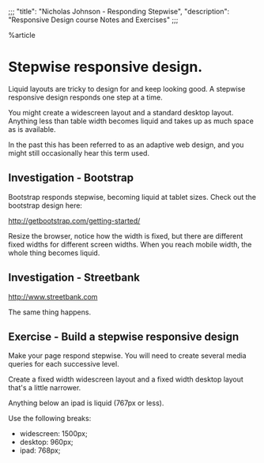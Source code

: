 ;;;
"title": "Nicholas Johnson - Responding Stepwise",
"description": "Responsive Design course Notes and Exercises"
;;;

%article


# Stepwise responsive design.

Liquid layouts are tricky to design for and keep looking good. A stepwise responsive design responds one step at a time.

You might create a widescreen layout and a standard desktop layout. Anything less than table width becomes liquid and takes up as much space as is available.

In the past this has been referred to as an adaptive web design, and you might still occasionally hear this term used.

## Investigation - Bootstrap

Bootstrap responds stepwise, becoming liquid at tablet sizes. Check out the bootstrap design here:

<http://getbootstrap.com/getting-started/>

Resize the browser, notice how the width is fixed, but there are different fixed widths for different screen widths. When you reach mobile width, the whole thing becomes liquid.

## Investigation - Streetbank

<http://www.streetbank.com>

The same thing happens.

## Exercise - Build a stepwise responsive design

Make your page respond stepwise. You will need to create several media queries for each successive level.

Create a fixed width widescreen layout and a fixed width desktop layout that's a little narrower.

Anything below an ipad is liquid (767px or less).

Use the following breaks:

* widescreen: 1500px;
* desktop: 960px;
* ipad: 768px;


